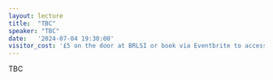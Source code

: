 ```yaml
---
layout: lecture
title:  "TBC"
speaker: "TBC"
date:   '2024-07-04 19:30:00'
visitor_cost: '£5 on the door at BRLSI or book via Eventbrite to access on Zoom'
---
```

TBC